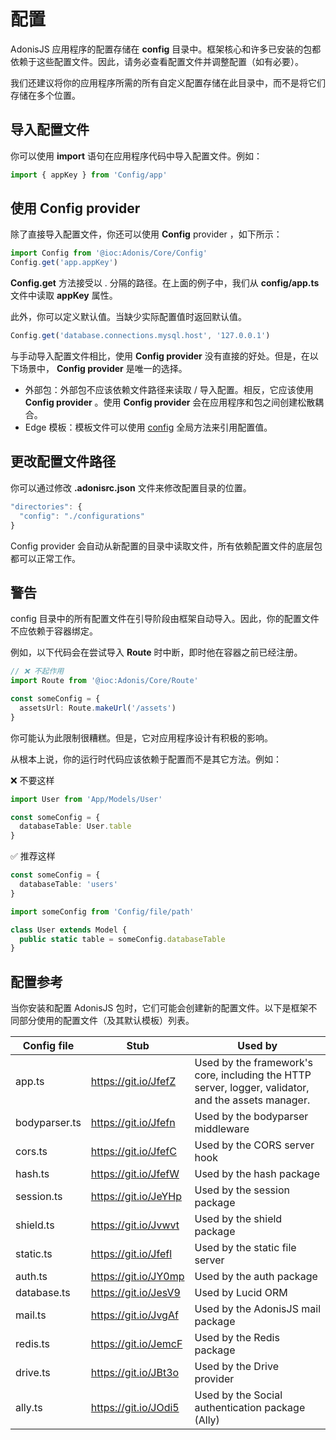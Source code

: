 # 配置
AdonisJS 应用程序的配置存储在 **config** 目录中。框架核心和许多已安装的包都依赖于这些配置文件。因此，请务必查看配置文件并调整配置（如有必要）。

我们还建议将你的应用程序所需的所有自定义配置存储在此目录中，而不是将它们存储在多个位置。

## 导入配置文件
你可以使用 **import** 语句在应用程序代码中导入配置文件。例如：
```ts
import { appKey } from 'Config/app'
```
## 使用 Config provider
除了直接导入配置文件，你还可以使用 **Config** provider ，如下所示： 
```ts
import Config from '@ioc:Adonis/Core/Config'
Config.get('app.appKey')
```
**Config.get** 方法接受以 . 分隔的路径。在上面的例子中，我们从 **config/app.ts** 文件中读取 **appKey** 属性。

此外，你可以定义默认值。当缺少实际配置值时返回默认值。
```ts
Config.get('database.connections.mysql.host', '127.0.0.1')
```
与手动导入配置文件相比，使用 **Config provider** 没有直接的好处。但是，在以下场景中， **Config provider** 是唯一的选择。

- 外部包：外部包不应该依赖文件路径来读取 / 导入配置。相反，它应该使用 **Config provider** 。使用 **Config provider** 会在应用程序和包之间创建松散耦合。
- Edge 模板：模板文件可以使用 [config](https://docs.adonisjs.com/reference/views/globals/all-helpers#config) 全局方法来引用配置值。
## 更改配置文件路径
你可以通过修改 **.adonisrc.json** 文件来修改配置目录的位置。
```ts
"directories": {
  "config": "./configurations"
}
```
Config provider 会自动从新配置的目录中读取文件，所有依赖配置文件的底层包都可以正常工作。
## 警告
config 目录中的所有配置文件在引导阶段由框架自动导入。因此，你的配置文件不应依赖于容器绑定。

例如，以下代码会在尝试导入 **Route** 时中断，即时他在容器之前已经注册。
```ts
// ❌ 不起作用
import Route from '@ioc:Adonis/Core/Route'

const someConfig = {
  assetsUrl: Route.makeUrl('/assets')
}
```
你可能认为此限制很糟糕。但是，它对应用程序设计有积极的影响。

从根本上说，你的运行时代码应该依赖于配置而不是其它方法。例如：
 
❌ 不要这样
```ts
import User from 'App/Models/User'

const someConfig = {
  databaseTable: User.table
}
```
✅ 推荐这样
```ts
const someConfig = {
  databaseTable: 'users'
}
```

```ts
import someConfig from 'Config/file/path'

class User extends Model {
  public static table = someConfig.databaseTable
}
```
## 配置参考

当你安装和配置 AdonisJS 包时，它们可能会创建新的配置文件。以下是框架不同部分使用的配置文件（及其默认模板）列表。


| Config file   | Stub                 | Used by                                                                                             |
| ------------- | -------------------- | --------------------------------------------------------------------------------------------------- |
| app.ts        | https://git.io/JfefZ | Used by the framework's core, including the HTTP server, logger, validator, and the assets manager. |
| bodyparser.ts | https://git.io/Jfefn | Used by the bodyparser middleware                                                                   |
| cors.ts       | https://git.io/JfefC | Used by the CORS server hook                                                                        |
| hash.ts       | https://git.io/JfefW | Used by the hash package                                                                            |
| session.ts    | https://git.io/JeYHp | Used by the session package                                                                         |
| shield.ts     | https://git.io/Jvwvt | Used by the shield package                                                                          |
| static.ts     | https://git.io/Jfefl | Used by the static file server                                                                      |
| auth.ts       | https://git.io/JY0mp | Used by the auth package                                                                            |
| database.ts   | https://git.io/JesV9 | Used by Lucid ORM                                                                                   |
| mail.ts       | https://git.io/JvgAf | Used by the AdonisJS mail package                                                                   |
| redis.ts      | https://git.io/JemcF | Used by the Redis package                                                                           |
| drive.ts      | https://git.io/JBt3o | Used by the Drive provider                                                                          |
| ally.ts       | https://git.io/JOdi5 | Used by the Social authentication package (Ally)                                                    |

